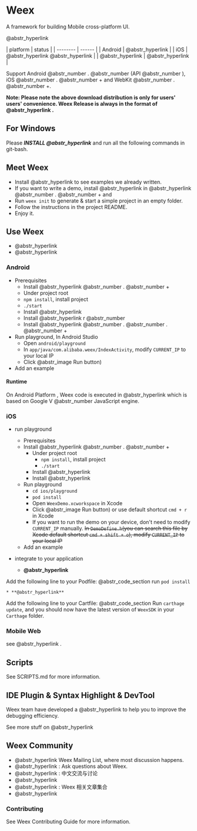 # Weex

A framework for building Mobile cross-platform UI.

@abstr_hyperlink 

| platform | status | | -------- | ------ | | Android | @abstr_hyperlink | | iOS | @abstr_hyperlink @abstr_hyperlink | | @abstr_hyperlink | @abstr_hyperlink |

Support Android @abstr_number . @abstr_number (API @abstr_number ), iOS @abstr_number . @abstr_number + and WebKit @abstr_number . @abstr_number +.

**Note: Please note the above download distribution is only for users' users' convenience. Weex Release is always in the format of @abstr_hyperlink .**

## For Windows

Please **_INSTALL @abstr_hyperlink_** and run all the following commands in git-bash.

## Meet Weex

  * Install @abstr_hyperlink to see examples we already written.
  * If you want to write a demo, install @abstr_hyperlink in @abstr_hyperlink @abstr_number . @abstr_number + and
  * Run `weex init` to generate & start a simple project in an empty folder.
  * Follow the instructions in the project README.
  * Enjoy it.



## Use Weex

  * @abstr_hyperlink 
  * @abstr_hyperlink 



### Android

  * Prerequisites 
    * Install @abstr_hyperlink @abstr_number . @abstr_number +
    * Under project root
    * `npm install`, install project
    * `./start`
    * Install @abstr_hyperlink 
    * Install @abstr_hyperlink r @abstr_number 
    * Install @abstr_hyperlink @abstr_number . @abstr_number . @abstr_number +
  * Run playground, In Android Studio 
    * Open `android/playground`
    * In `app/java/com.alibaba.weex/IndexActivity`, modify `CURRENT_IP` to your local IP
    * Click @abstr_image Run button)
  * Add an example



#### Runtime

On Android Platform , Weex code is executed in @abstr_hyperlink which is based on Google V @abstr_number JavaScript engine.

### iOS

  * run playground 
    * Prerequisites
    * Install @abstr_hyperlink @abstr_number . @abstr_number + 
      * Under project root 
        * `npm install`, install project
        * `./start`
      * Install @abstr_hyperlink 
      * Install @abstr_hyperlink 
    * Run playground 
      * `cd ios/playground`
      * `pod install`
      * Open `WeexDemo.xcworkspace` in Xcode
      * Click @abstr_image Run button) or use default shortcut `cmd + r` in Xcode
      * If you want to run the demo on your device, don't need to modify `CURRENT_IP` manually. ~~In `DemoDefine.h`(you can search this file by Xcode default shortcut `cmd + shift + o`), modify `CURRENT_IP` to your local IP~~
    * Add an example
  * integrate to your application

    * **@abstr_hyperlink**

Add the following line to your Podfile: @abstr_code_section run `pod install`

    * **@abstr_hyperlink**

Add the following line to your Cartfile: @abstr_code_section Run `carthage update`, and you should now have the latest version of `WeexSDK` in your `Carthage` folder.




### Mobile Web

see @abstr_hyperlink .

## Scripts

See SCRIPTS.md for more information.

## IDE Plugin & Syntax Highlight & DevTool

Weex team have developed a @abstr_hyperlink to help you to improve the debugging efficiency.

See more stuff on @abstr_hyperlink 

## Weex Community

  * @abstr_hyperlink Weex Mailing List, where most discussion happens.
  * @abstr_hyperlink : Ask questions about Weex.
  * @abstr_hyperlink : 中文交流与讨论
  * @abstr_hyperlink 
  * @abstr_hyperlink : Weex 相关文章集合
  * @abstr_hyperlink 



### Contributing

See Weex Contributing Guide for more information.
